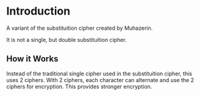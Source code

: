 # Introduction

A variant of the substituition cipher created by Muhazerin.

It is not a single, but double substituition cipher.

## How it Works

Instead of the traditional single cipher used in the substituition cipher, this uses 2 ciphers.
With 2 ciphers, each character can alternate and use the 2 ciphers for encryption. This provides stronger encryption.
